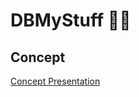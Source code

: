 # DBMyStuff 	:woman_technologist:

## Concept

[Concept Presentation](https://prezi.com/view/boyYX2lCzWfMdtXd0eJE/)



